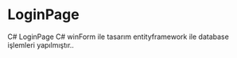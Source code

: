 # LoginPage
 C# LoginPage
 C# winForm ile tasarım entityframework ile database işlemleri yapılmıştır..
